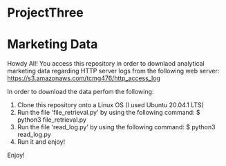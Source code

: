 # ProjectThree
# Marketing Data

Howdy All! You access this repository in order to downlaod analytical marketing data regarding HTTP server logs from the following web server: https://s3.amazonaws.com/tcmg476/http_access_log

In order to download the data perfom the following:
1. Clone this repository onto a Linux OS (I used Ubuntu 20.04.1 LTS)
2. Run the file 'file_retrieval.py' by using the following command: $ python3 file_retrieval.py
3. Run the file 'read_log.py' by using the following command:
$ python3 read_log.py
4. Run it and enjoy!

Enjoy!
